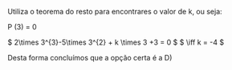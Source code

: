 Utiliza o teorema do resto para encontrares o valor de k, ou seja: 

P (3) = 0 

 $ 2\times 3^{3}-5\times 3^{2} + k \times 3 +3 = 0 $ $ \iff k = -4 $ 

 Desta forma concluímos que a opção certa é a D)

